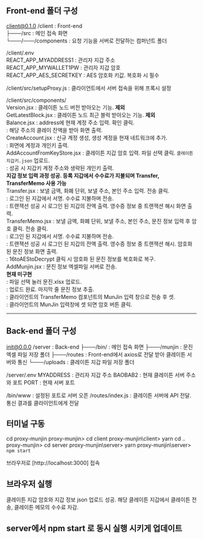 ## Front-end 폴더 구성

client@0.1.0 /client            : Front-end  
├───/src                        : 메인 접속 화면  
└───/───/components             : 요청 기능을 서버로 전달하는 컴퍼넌트 폴더  
  
/client/.env  
REACT_APP_MYADDRESS1            : 관리자 지갑 주소  
REACT_APP_MYWALLET1PW           : 관리자 지갑 암호  
REACT_APP_AES_SECRETKEY         : AES 암호화 키값. 복호화 시 필수  
  
/client/src/setupProxy.js       : 클라이언트에서 서버 접속을 위해 프록시 설정  

/client/src/components/  
Version.jsx                     : 클레이튼 노드 버전 받아오는 기능. __제외__  
GetLatestBlock.jsx              : 클레이튼 노드 최근 블럭 받아오는 기능. __제외__  
Balance.jsx                     : address에 현재 계정 주소 입력. 확인 클릭.  
                                : 해당 주소의 클레이 잔액을 받아 화면 출력.  
CreateAccount.jsx               : 신규 계정 생성, 생성 계정을 현재 네트워크에 추가.  
                                : 화면에 계정과 개인키 출력.  
AddAccountFromKeyStore.jsx      : 클레이튼 지갑 암호 입력. 파일 선택 클릭. `클레이튼 지갑키.json` 업로드.  
                                : 성공 시 지갑키 계정 주소와 생략된 개인키 출력.  
__지갑 정보 입력 과정 성공. 등록 지갑에서 수수료가 지불되며 Transfer, TransferMemo 사용 가능__  
Transfer.jsx                    : 보낼 금액, 화폐 단위, 보낼 주소, 본인 주소 입력. 전송 클릭.  
                                : 로그인 된 지갑에서 서명. 수수료 지불하며 전송.  
                                : 트랜잭션 성공 시 로그인 된 지갑의 잔액 출력. 영수증 정보 중 트랜잭션 해시 화면 출력.  
TransferMemo.jsx                : 보낼 금액, 화폐 단위, 보낼 주소, 본인 주소, 문진 정보 입력 후 암호 클릭. 전송 클릭.  
                                : 로그인 된 지갑에서 서명. 수수료 지불하며 전송.  
                                : 트랜잭션 성공 시 로그인 된 지갑의 잔액 출력. 영수증 정보 중 트랜잭션 해시. 암호화 된 문진 정보 화면 출력.  
                                : 16toAEStoDecrypt 클릭 시 암호화 된 문진 정보를 복호화로 복구.  
AddMunjin.jsx                   : 문진 정보 엑셀파일 서버로 전송.  
__현재 미구현__  
                                : 파일 선택 눌러 문진.xlsx 업로드.  
                                : 업로드 완료. 마지막 줄 문진 정보 추출.  
                                : 클라이언트의 TransferMemo 컴포넌트의 MunJin 입력 창으로 전송 후 셋.  
                                : 클라이언트의 MunJin 입력창에 셋 되면 암호 버튼 클릭.  


---------------------------------------------------------------------------------------------
## Back-end 폴더 구성

init@0.0.0 /server              : Back-end
├───/bin/                       : 메인 접속 화면
├───/munjin                     : 문진 엑셀 파일 저장 폴더
├───/routes                     : Front-end에서 axios로 전달 받아 클레이튼 서버와 통신
└───/uploads                    : 클레이튼 지갑 파일 저장 폴더

/server/.env
MYADDRESS                       : 관리자 지갑 주소
BAOBAB2                         : 현재 클레이튼 서버 주소와 포트
PORT                            : 현재 서버 포트

/bin/www                        : 설정된 포트로 서버 오픈
/routes/index.js                : 클레이튼 서버에 API 전달. 통신 결과를 클라이언트에게 전달


## 터미널 구동

cd proxy-munjin
proxy-munjin> cd client
proxy-munjin\client> yarn
cd ..
proxy-munjin> cd server
proxy-munjin\server> yarn
proxy-munjin\server> `npm start`

브라우저로 [http://localhost:3000] 접속

## 브라우저 실행
클레이튼 지갑 암호와 지갑 정보 json 업로드 성공.
해당 클레이튼 지갑에서 클레이튼 전송, 클레이튼 메모의 수수료 차감.

## server에서 npm start 로 동시 실행 시키게 업데이트
